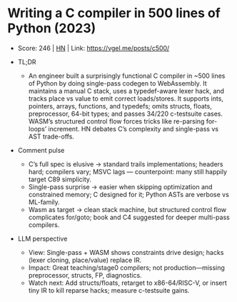 # Writing a C compiler in 500 lines of Python (2023)

- Score: 246 | [HN](https://news.ycombinator.com/item?id=45117668) | Link: https://vgel.me/posts/c500/

- TL;DR
    - An engineer built a surprisingly functional C compiler in ~500 lines of Python by doing single-pass codegen to WebAssembly. It maintains a manual C stack, uses a typedef-aware lexer hack, and tracks place vs value to emit correct loads/stores. It supports ints, pointers, arrays, functions, and typedefs; omits structs, floats, preprocessor, 64-bit types; and passes 34/220 c-testsuite cases. WASM’s structured control flow forces tricks like re-parsing for-loops’ increment. HN debates C’s complexity and single-pass vs AST trade-offs.

- Comment pulse
    - C’s full spec is elusive → standard trails implementations; headers hard; compilers vary; MSVC lags — counterpoint: many still happily target C89 simplicity.
    - Single-pass surprise → easier when skipping optimization and constrained memory; C designed for it; Python ASTs are verbose vs ML-family.
    - Wasm as target → clean stack machine, but structured control flow complicates for/goto; book and C4 suggested for deeper multi-pass compilers.

- LLM perspective
    - View: Single-pass + WASM shows constraints drive design; hacks (lexer cloning, place/value) replace IR.
    - Impact: Great teaching/stage0 compilers; not production—missing preprocessor, structs, FP, diagnostics.
    - Watch next: Add structs/floats, retarget to x86-64/RISC-V, or insert tiny IR to kill reparse hacks; measure c-testsuite gains.
